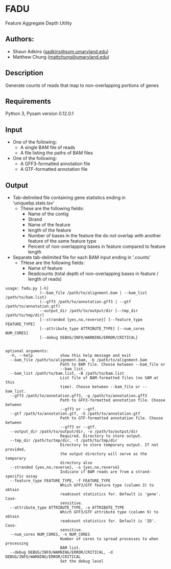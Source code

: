 # FADU
Feature Aggregate Depth Utility

## Authors:
* Shaun Adkins (sadkins@som.umaryland.edu)
* Matthew Chung (mattchung@umaryland.edu)

## Description
Generate counts of reads that map to non-overlapping portions of genes

## Requirements
Python 3, Pysam version 0.12.0.1

## Input
* One of the following:
  * A single BAM file of reads
  * A file listing the paths of BAM files
* One of the following:
  * A GFF3-formatted annotation file
  * A GTF-formatted annotation file

## Output
* Tab-delimited file containing gene statistics ending in 'uniquebp.stats.tsv'
  * These are the following fields:
    * Name of the contig
    * Strand
    * Name of the feature
    * length of the feature
    * Number of bases in the feature the do not overlap with another feature of the same feature type
    * Percent of non-overlapping bases in feature compared to feature length
* Separate tab-delimited file for each BAM input ending in '.counts'
  * THese are the following fields:
    * Name of feature
    * Readcounts (total depth of non-overlapping bases in feature / length of reads)

```
usage: fadu.py [-h]
               (--bam_file /path/to/alignment.bam | --bam_list /path/to/bam.list)
			   (--gff3 /path/to/annotation.gff3 | --gtf /path/to/annotation.gtf)
               --output_dir /path/to/output/dir [--tmp_dir /path/to/tmp/dir]
               [--stranded {yes,no,reverse}] [--feature_type FEATURE_TYPE]
               [--attribute_type ATTRIBUTE_TYPE] [--num_cores NUM_CORES]
               [--debug DEBUG/INFO/WARNING/ERROR/CRITICAL]


optional arguments:
  -h, --help            show this help message and exit
  --bam_file /path/to/alignment.bam, -b /path/to/alignment.bam
                        Path to BAM file. Choose between --bam_file or
                        --bam_list.
  --bam_list /path/to/bam.list, -B /path/to/bam.list
                        List file of BAM-formatted files (no SAM at this
                        time). Choose between --bam_file or --bam_list.
  --gff3 /path/to/annotation.gff3, -g /path/to/annotation.gff3
                        Path to GFF3-formatted annotation file. Choose between
                        --gff3 or --gtf.
  --gtf /path/to/annotation.gtf, -G /path/to/annotation.gtf
                        Path to GTF-formatted annotation file. Choose between
                        --gff3 or --gtf.
  --output_dir /path/to/output/dir, -o /path/to/output/dir
                        Required. Directory to store output.
  --tmp_dir /path/to/tmp/dir, -t /path/to/tmp/dir
                        Directory to store temporary output. If not provided,
                        the output directory will serve as the temporary
                        directory also
  --stranded {yes,no,reverse}, -s {yes,no,reverse}
                        Indicate if BAM reads are from a strand-specific assay
  --feature_type FEATURE_TYPE, -f FEATURE_TYPE
                        Which GFF3/GTF feature type (column 3) to obtain
                        readcount statistics for. Default is 'gene'. Case-
                        sensitive.
  --attribute_type ATTRIBUTE_TYPE, -a ATTRIBUTE_TYPE
                        Which GFF3/GTF attribute type (column 9) to obtain
                        readcount statistics for. Default is 'ID'. Case-
                        sensitive.
  --num_cores NUM_CORES, -n NUM_CORES
                        Number of cores to spread processes to when processing
                        BAM list.
  --debug DEBUG/INFO/WARNING/ERROR/CRITICAL, -d DEBUG/INFO/WARNING/ERROR/CRITICAL
                        Set the debug level
```
